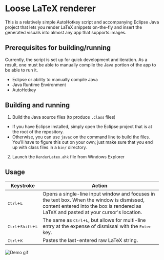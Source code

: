 # Loose LaTeX renderer

This is a relatively simple AutoHotkey script and accompanying Eclipse Java project that lets you render LaTeX snippets on-the-fly and insert the generated visuals into almost any app that supports images.

## Prerequisites for building/running
Currently, the script is set up for quick development and iteration. As a result, one must be able to manually compile the Java portion of the app to be able to run it.
- Eclipse or ability to manually compile Java
- Java Runtime Environment
- AutoHotkey

## Building and running
1. Build the Java source files (to produce `.class` files)
  - If you have Eclipse installed, simply open the Eclipse project that is at the root of the repository.
  - Otherwise, you can use `javac` on the command line to build the files. You'll have to figure this out on your own; just make sure that you end up with class files in a `bin/` directory.
2. Launch the `RenderLatex.ahk` file from Windows Explorer

## Usage
Keystroke | Action
--------- | ------
<kbd>Ctrl</kbd>+<kbd>L</kbd> | Opens a single-line input window and focuses in the text box. When the window is dismissed, content entered into the box is rendered as LaTeX and pasted at your cursor's location.
<kbd>Ctrl</kbd>+<kbd>Shift</kbd>+<kbd>L</kbd> | The same as <kbd>Ctrl</kbd>+<kbd>L</kbd>, but allows for multi-line entry at the expense of dismissal with the <kbd>Enter</kbd> key.
<kbd>Ctrl</kbd>+<kbd>K</kbd> | Pastes the last-entered raw LaTeX string.

![Demo gif](https://github.com/WasabiFan/loose-latex-renderer/wiki/LaTeX%20Demo.gif)
